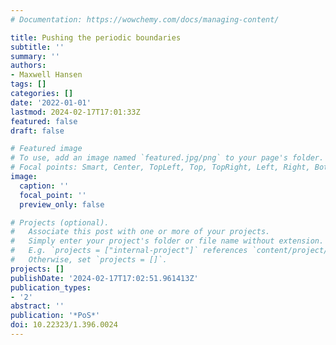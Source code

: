 ```yaml
---
# Documentation: https://wowchemy.com/docs/managing-content/

title: Pushing the periodic boundaries
subtitle: ''
summary: ''
authors:
- Maxwell Hansen
tags: []
categories: []
date: '2022-01-01'
lastmod: 2024-02-17T17:01:33Z
featured: false
draft: false

# Featured image
# To use, add an image named `featured.jpg/png` to your page's folder.
# Focal points: Smart, Center, TopLeft, Top, TopRight, Left, Right, BottomLeft, Bottom, BottomRight.
image:
  caption: ''
  focal_point: ''
  preview_only: false

# Projects (optional).
#   Associate this post with one or more of your projects.
#   Simply enter your project's folder or file name without extension.
#   E.g. `projects = ["internal-project"]` references `content/project/deep-learning/index.md`.
#   Otherwise, set `projects = []`.
projects: []
publishDate: '2024-02-17T17:02:51.961413Z'
publication_types:
- '2'
abstract: ''
publication: '*PoS*'
doi: 10.22323/1.396.0024
---
```

